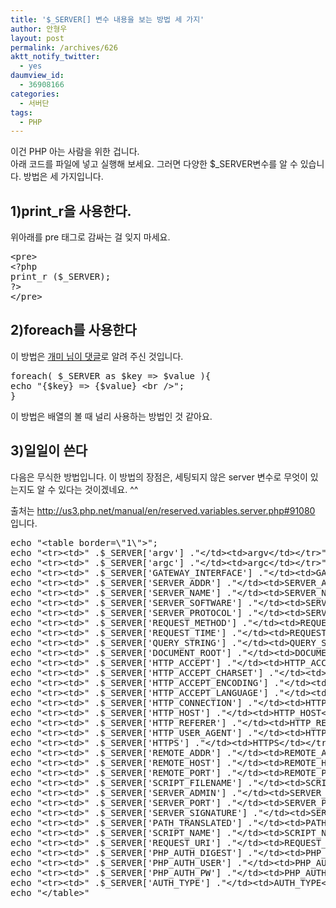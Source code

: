 ```yaml
---
title: '$_SERVER[] 변수 내용을 보는 방법 세 가지'
author: 안형우
layout: post
permalink: /archives/626
aktt_notify_twitter:
  - yes
daumview_id:
  - 36908166
categories:
  - 서버단
tags:
  - PHP
---
```

이건 PHP 아는 사람을 위한 겁니다.  
아래 코드를 파일에 넣고 실행해 보세요. 그러면 다양한 $_SERVER변수를 알 수 있습니다. 방법은 세 가지입니다.

## 1)print_r을 사용한다.

위아래를 pre 태그로 감싸는 걸 잊지 마세요.

<pre class="brush:php">&lt;pre&gt;
&lt;?php
print_r ($_SERVER);
?&gt;
&lt;/pre&gt;
</pre>

## 2)foreach를 사용한다

이 방법은 <a href="#comment6663601" target="_self">개미 님이 댓글</a>로 알려 주신 것입니다.

<pre class="brush:php">foreach( $_SERVER as $key =&gt; $value ){
echo "{$key} =&gt; {$value} &lt;br /&gt;";
}
</pre>

이 방법은 배열의 볼 때 널리 사용하는 방법인 것 같아요.

## 3)일일이 쓴다

다음은 무식한 방법입니다. 이 방법의 장점은, 세팅되지 않은 server 변수로 무엇이 있는지도 알 수 있다는 것이겠네요. ^^

<div>
  출처는 <a target="_blank" href="http://us3.php.net/manual/en/reserved.variables.server.php#91080">http://us3.php.net/manual/en/reserved.variables.server.php#91080</a> 입니다.
</div>

<pre class="brush:php">echo "&lt;table border=\"1\"&gt;";
echo "&lt;tr&gt;&lt;td&gt;" .$_SERVER[&#039;argv&#039;] ."&lt;/td&gt;&lt;td&gt;argv&lt;/td&gt;&lt;/tr&gt;";
echo "&lt;tr&gt;&lt;td&gt;" .$_SERVER[&#039;argc&#039;] ."&lt;/td&gt;&lt;td&gt;argc&lt;/td&gt;&lt;/tr&gt;";
echo "&lt;tr&gt;&lt;td&gt;" .$_SERVER[&#039;GATEWAY_INTERFACE&#039;] ."&lt;/td&gt;&lt;td&gt;GATEWAY_INTERFACE&lt;/td&gt;&lt;/tr&gt;";
echo "&lt;tr&gt;&lt;td&gt;" .$_SERVER[&#039;SERVER_ADDR&#039;] ."&lt;/td&gt;&lt;td&gt;SERVER_ADDR&lt;/td&gt;&lt;/tr&gt;";
echo "&lt;tr&gt;&lt;td&gt;" .$_SERVER[&#039;SERVER_NAME&#039;] ."&lt;/td&gt;&lt;td&gt;SERVER_NAME&lt;/td&gt;&lt;/tr&gt;";
echo "&lt;tr&gt;&lt;td&gt;" .$_SERVER[&#039;SERVER_SOFTWARE&#039;] ."&lt;/td&gt;&lt;td&gt;SERVER_SOFTWARE&lt;/td&gt;&lt;/tr&gt;";
echo "&lt;tr&gt;&lt;td&gt;" .$_SERVER[&#039;SERVER_PROTOCOL&#039;] ."&lt;/td&gt;&lt;td&gt;SERVER_PROTOCOL&lt;/td&gt;&lt;/tr&gt;";
echo "&lt;tr&gt;&lt;td&gt;" .$_SERVER[&#039;REQUEST_METHOD&#039;] ."&lt;/td&gt;&lt;td&gt;REQUEST_METHOD&lt;/td&gt;&lt;/tr&gt;";
echo "&lt;tr&gt;&lt;td&gt;" .$_SERVER[&#039;REQUEST_TIME&#039;] ."&lt;/td&gt;&lt;td&gt;REQUEST_TIME&lt;/td&gt;&lt;/tr&gt;";
echo "&lt;tr&gt;&lt;td&gt;" .$_SERVER[&#039;QUERY_STRING&#039;] ."&lt;/td&gt;&lt;td&gt;QUERY_STRING&lt;/td&gt;&lt;/tr&gt;";
echo "&lt;tr&gt;&lt;td&gt;" .$_SERVER[&#039;DOCUMENT_ROOT&#039;] ."&lt;/td&gt;&lt;td&gt;DOCUMENT_ROOT&lt;/td&gt;&lt;/tr&gt;";
echo "&lt;tr&gt;&lt;td&gt;" .$_SERVER[&#039;HTTP_ACCEPT&#039;] ."&lt;/td&gt;&lt;td&gt;HTTP_ACCEPT&lt;/td&gt;&lt;/tr&gt;";
echo "&lt;tr&gt;&lt;td&gt;" .$_SERVER[&#039;HTTP_ACCEPT_CHARSET&#039;] ."&lt;/td&gt;&lt;td&gt;HTTP_ACCEPT_CHARSET&lt;/td&gt;&lt;/tr&gt;";
echo "&lt;tr&gt;&lt;td&gt;" .$_SERVER[&#039;HTTP_ACCEPT_ENCODING&#039;] ."&lt;/td&gt;&lt;td&gt;HTTP_ACCEPT_ENCODING&lt;/td&gt;&lt;/tr&gt;";
echo "&lt;tr&gt;&lt;td&gt;" .$_SERVER[&#039;HTTP_ACCEPT_LANGUAGE&#039;] ."&lt;/td&gt;&lt;td&gt;HTTP_ACCEPT_LANGUAGE&lt;/td&gt;&lt;/tr&gt;";
echo "&lt;tr&gt;&lt;td&gt;" .$_SERVER[&#039;HTTP_CONNECTION&#039;] ."&lt;/td&gt;&lt;td&gt;HTTP_CONNECTION&lt;/td&gt;&lt;/tr&gt;";
echo "&lt;tr&gt;&lt;td&gt;" .$_SERVER[&#039;HTTP_HOST&#039;] ."&lt;/td&gt;&lt;td&gt;HTTP_HOST&lt;/td&gt;&lt;/tr&gt;";
echo "&lt;tr&gt;&lt;td&gt;" .$_SERVER[&#039;HTTP_REFERER&#039;] ."&lt;/td&gt;&lt;td&gt;HTTP_REFERER&lt;/td&gt;&lt;/tr&gt;";
echo "&lt;tr&gt;&lt;td&gt;" .$_SERVER[&#039;HTTP_USER_AGENT&#039;] ."&lt;/td&gt;&lt;td&gt;HTTP_USER_AGENT&lt;/td&gt;&lt;/tr&gt;";
echo "&lt;tr&gt;&lt;td&gt;" .$_SERVER[&#039;HTTPS&#039;] ."&lt;/td&gt;&lt;td&gt;HTTPS&lt;/td&gt;&lt;/tr&gt;";
echo "&lt;tr&gt;&lt;td&gt;" .$_SERVER[&#039;REMOTE_ADDR&#039;] ."&lt;/td&gt;&lt;td&gt;REMOTE_ADDR&lt;/td&gt;&lt;/tr&gt;";
echo "&lt;tr&gt;&lt;td&gt;" .$_SERVER[&#039;REMOTE_HOST&#039;] ."&lt;/td&gt;&lt;td&gt;REMOTE_HOST&lt;/td&gt;&lt;/tr&gt;";
echo "&lt;tr&gt;&lt;td&gt;" .$_SERVER[&#039;REMOTE_PORT&#039;] ."&lt;/td&gt;&lt;td&gt;REMOTE_PORT&lt;/td&gt;&lt;/tr&gt;";
echo "&lt;tr&gt;&lt;td&gt;" .$_SERVER[&#039;SCRIPT_FILENAME&#039;] ."&lt;/td&gt;&lt;td&gt;SCRIPT_FILENAME&lt;/td&gt;&lt;/tr&gt;";
echo "&lt;tr&gt;&lt;td&gt;" .$_SERVER[&#039;SERVER_ADMIN&#039;] ."&lt;/td&gt;&lt;td&gt;SERVER_ADMIN&lt;/td&gt;&lt;/tr&gt;";
echo "&lt;tr&gt;&lt;td&gt;" .$_SERVER[&#039;SERVER_PORT&#039;] ."&lt;/td&gt;&lt;td&gt;SERVER_PORT&lt;/td&gt;&lt;/tr&gt;";
echo "&lt;tr&gt;&lt;td&gt;" .$_SERVER[&#039;SERVER_SIGNATURE&#039;] ."&lt;/td&gt;&lt;td&gt;SERVER_SIGNATURE&lt;/td&gt;&lt;/tr&gt;";
echo "&lt;tr&gt;&lt;td&gt;" .$_SERVER[&#039;PATH_TRANSLATED&#039;] ."&lt;/td&gt;&lt;td&gt;PATH_TRANSLATED&lt;/td&gt;&lt;/tr&gt;";
echo "&lt;tr&gt;&lt;td&gt;" .$_SERVER[&#039;SCRIPT_NAME&#039;] ."&lt;/td&gt;&lt;td&gt;SCRIPT_NAME&lt;/td&gt;&lt;/tr&gt;";
echo "&lt;tr&gt;&lt;td&gt;" .$_SERVER[&#039;REQUEST_URI&#039;] ."&lt;/td&gt;&lt;td&gt;REQUEST_URI&lt;/td&gt;&lt;/tr&gt;";
echo "&lt;tr&gt;&lt;td&gt;" .$_SERVER[&#039;PHP_AUTH_DIGEST&#039;] ."&lt;/td&gt;&lt;td&gt;PHP_AUTH_DIGEST&lt;/td&gt;&lt;/tr&gt;";
echo "&lt;tr&gt;&lt;td&gt;" .$_SERVER[&#039;PHP_AUTH_USER&#039;] ."&lt;/td&gt;&lt;td&gt;PHP_AUTH_USER&lt;/td&gt;&lt;/tr&gt;";
echo "&lt;tr&gt;&lt;td&gt;" .$_SERVER[&#039;PHP_AUTH_PW&#039;] ."&lt;/td&gt;&lt;td&gt;PHP_AUTH_PW&lt;/td&gt;&lt;/tr&gt;";
echo "&lt;tr&gt;&lt;td&gt;" .$_SERVER[&#039;AUTH_TYPE&#039;] ."&lt;/td&gt;&lt;td&gt;AUTH_TYPE&lt;/td&gt;&lt;/tr&gt;";
echo "&lt;/table&gt;"
</pre>